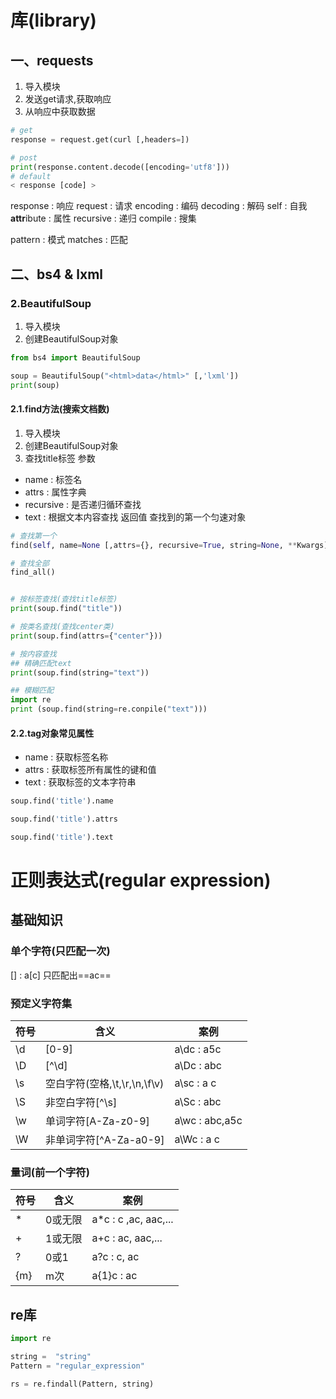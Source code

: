 # 库(library)
## 一、requests
1. 导入模块
2. 发送get请求,获取响应
3. 从响应中获取数据

```python
# get
response = request.get(curl [,headers=])

# post
print(response.content.decode([encoding='utf8']))
# default
< response [code] >
```

response : 响应
request : 请求
encoding : 编码
decoding : 解码
self : 自我
**attr**ibute : 属性
recursive : 递归
compile : 搜集

pattern : 模式
matches : 匹配
## 二、bs4 & lxml
### 2.BeautifulSoup
1. 导入模块
2. 创建BeautifulSoup对象
```python
from bs4 import BeautifulSoup

soup = BeautifulSoup("<html>data</html>" [,'lxml'])
print(soup)
```

#### 2.1.find方法(搜索文档数)
1. 导入模块
2. 创建BeautifulSoup对象
3. 查找title标签
参数
- name : 标签名
- attrs : 属性字典
- recursive : 是否递归循环查找
- text : 根据文本内容查找
返回值
	查找到的第一个匀速对象
```python
# 查找第一个
find(self, name=None [,attrs={}, recursive=True, string=None, **Kwargs])

# 查找全部
find_all()


# 按标签查找(查找title标签)
print(soup.find("title"))

# 按类名查找(查找center类)
print(soup.find(attrs={"center"}))

# 按内容查找
## 精确匹配text
print(soup.find(string="text"))

## 模糊匹配
import re
print (soup.find(string=re.conpile("text")))
```
#### 2.2.tag对象常见属性
- name : 获取标签名称
- attrs : 获取标签所有属性的键和值
- text : 获取标签的文本字符串
```python
soup.find('title').name

soup.find('title').attrs

soup.find('title').text
```

# 正则表达式(regular expression)
## 基础知识
### 单个字符(只匹配一次)
\[] : a\[c] 只匹配出==ac==
### 预定义字符集

| 符号  | 含义                     | 案例             |
| --- | ---------------------- | -------------- |
| \d  | \[0-9]                 | a\dc : a5c     |
| \D  | \[^\d]                 | a\Dc : abc     |
| \s  | 空白字符(空格,\t,\r,\n,\f\v) | a\sc : a c     |
| \S  | 非空白字符\[^\s]            | a\Sc : abc     |
| \w  | 单词字符\[A-Za-z0-9]       | a\wc : abc,a5c |
| \W  | 非单词字符\[^A-Za-a0-9]     | a\Wc : a c     |
### 量词(前一个字符)

| 符号  | 含义   | 案例                    |
| --- | ---- | --------------------- |
| \*  | 0或无限 | a\*c : c ,ac, aac,... |
| +   | 1或无限 | a+c : ac, aac,...     |
| ?   | 0或1  | a?c : c, ac           |
| {m} | m次   | a{1}c : ac            |



## re库
```python
import re

string =  "string"
Pattern = "regular_expression"

rs = re.findall(Pattern, string)
```